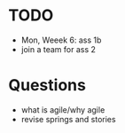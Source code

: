 # TODO

- Mon, Weeek 6: ass 1b
- join a team for ass 2

# Questions

- what is agile/why agile
- revise springs and stories